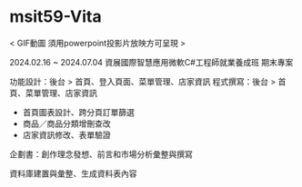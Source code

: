 # msit59-Vita
< GIF動圖 須用powerpoint投影片放映方可呈現 >

2024.02.16 ~ 2024.07.04 資展國際智慧應用微軟C#工程師就業養成班 期末專案

功能設計：後台 > 首頁、登入頁面、菜單管理、店家資訊
程式撰寫：後台 > 首頁、菜單管理、店家資訊
- 首頁圖表設計、跨分頁訂單篩選
- 商品／商品分類增刪查改
- 店家資訊修改、表單驗證

企劃書：創作理念發想、前言和市場分析彙整與撰寫

資料庫建置與彙整、生成資料表內容


